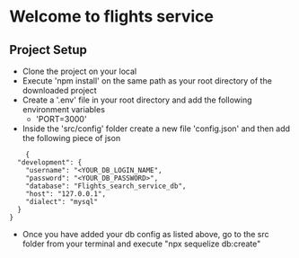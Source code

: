 <!-- /
    -src
        index.js  // main server file
        models/
        controllers/
        middlewares/
        services/
        utils/
        config/
        repository/
    -tests/ (later)
    -static/
    -temp/ -->
    
# Welcome to flights service

## Project Setup
- Clone the project on your local
- Execute 'npm install' on the same path as your root directory of the downloaded project
- Create a '.env' file in your root directory and add the following environment variables
    - 'PORT=3000'
- Inside the 'src/config' folder create a new file 'config.json' and then add the following piece of json 

```
    {
  "development": {
    "username": "<YOUR_DB_LOGIN_NAME",
    "password": "<YOUR_DB_PASSWORD>",
    "database": "Flights_search_service_db",
    "host": "127.0.0.1",
    "dialect": "mysql"
  }
}

```

- Once you have added your db config as listed above, go to the src folder from your terminal and execute "npx sequelize db:create" 